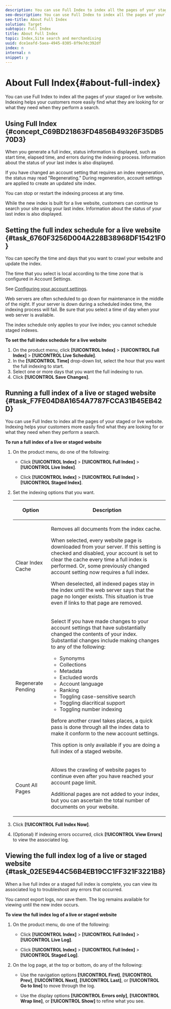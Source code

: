 ```yaml
---
description: You can use Full Index to index all the pages of your staged or live website. Indexing helps your customers more easily find what they are looking for or what they need when they perform a search.
seo-description: You can use Full Index to index all the pages of your staged or live website. Indexing helps your customers more easily find what they are looking for or what they need when they perform a search.
seo-title: About Full Index
solution: Target
subtopic: Full Index
title: About Full Index
topic: Index,Site search and merchandising
uuid: dce1eafd-5aea-4945-8305-8f9e7dc392df
index: n
internal: n
snippet: y
---
```


# About Full Index{#about-full-index}

You can use Full Index to index all the pages of your staged or live website. Indexing helps your customers more easily find what they are looking for or what they need when they perform a search.

## Using Full Index {#concept_C69BD21863FD4856B49326F35DB570D3} 

When you generate a full index, status information is displayed, such as start time, elapsed time, and errors during the indexing process. Information about the status of your last index is also displayed.

If you have changed an account setting that requires an index regeneration, the status may read "Regenerating." During regeneration, account settings are applied to create an updated site index.

You can stop or restart the indexing process at any time.

While the new index is built for a live website, customers can continue to search your site using your last index. Information about the status of your last index is also displayed. 

## Setting the full index schedule for a live website {#task_6760F3256D004A228B38968DF15421F0}

You can specify the time and days that you want to crawl your website and update the index.

<!-- 

t_setting_the_full_index_schedule_for_a_live_website.xml

 -->

The time that you select is local according to the time zone that is configured in Account Settings.

See [Configuring your account settings](../c-about-settings-menu/c-about-account-options-menu.md#task_80A38D0C8E4F453395BD67B81E4B45D9).

Web servers are often scheduled to go down for maintenance in the middle of the night. If your server is down during a scheduled index time, the indexing process will fail. Be sure that you select a time of day when your web server is available.

The index schedule only applies to your live index; you cannot schedule staged indexes.

**To set the full index schedule for a live website** 

1. On the product menu, click **[!UICONTROL Index]** > **[!UICONTROL Full Index]** > **[!UICONTROL Live Schedule]**.
1. In the **[!UICONTROL Time]** drop-down list, select the hour that you want the full indexing to start.
1. Select one or more days that you want the full indexing to run.
1. Click **[!UICONTROL Save Changes]**.

## Running a full index of a live or staged website {#task_F7FE04D8A1654A7787FCCA31B45EB42D}

You can use Full Index to index all the pages of your staged or live website. Indexing helps your customers more easily find what they are looking for or what they need when they perform a search.

<!-- 

t_running_a_full_index_of_a_live_or_stage_website.xml

 -->

**To run a full index of a live or staged website** 

1. On the product menu, do one of the following:

    * Click **[!UICONTROL Index]** > **[!UICONTROL Full Index]** > **[!UICONTROL Live Index]**. 
    
    * Click **[!UICONTROL Index]** > **[!UICONTROL Full Index]** > **[!UICONTROL Staged Index]**.

1. Set the indexing options that you want.

   <!-- 
   
   r_indexing_options.xml
   
   -->

    <table> 
    <thead> 
    <tr> 
    <th colname="col1" class="entry"> <p>Option </p> </th> 
    <th colname="col2" class="entry"> <p>Description </p> </th> 
    </tr> 
    </thead>
    <tbody> 
    <tr> 
    <td colname="col1"> <p>Clear Index Cache </p> </td> 
    <td colname="col2"> <p>Removes all documents from the index cache. </p> <p>When selected, every website page is downloaded from your server. If this setting is checked and disabled, your account is set to clear the cache every time a full index is performed. Or, some previously changed account setting now requires a full index. </p> <p>When deselected, all indexed pages stay in the index until the web server says that the page no longer exists. This situation is true even if links to that page are removed. </p> </td> 
    </tr> 
    <tr> 
    <td colname="col1"> <p>Regenerate Pending </p> </td> 
    <td colname="col2"> <p>Select If you have made changes to your account settings that have substantially changed the contents of your index. Substantial changes include making changes to any of the following: 
    <ul id="ul_4EB8FF692FEB47BBB9A64D61299380D1"> 
    <li id="li_7CF8D286512F4210BEA3DB9F0EFA097A">Synonyms </li> 
    <li id="li_8178ABC342BB4365B3927E20433756E3">Collections </li> 
    <li id="li_57C8BD06BFA64AFAA2C9EF2CC59520EF">Metadata </li> 
    <li id="li_C4B6A7DA023B4A43991D03EC592170C9">Excluded words </li> 
    <li id="li_9E0AD4B6DDC24A5A8FB5C2C1CCD5348A">Account language </li> 
    <li id="li_338F107547DF48AAA0EF90F4AD8664A5">Ranking </li> 
    <li id="li_7F49B86D94974E79AAD381A64A1400F2">Toggling case-sensitive search </li> 
    <li id="li_E8FE6EE240A840AC826ADF4294AAC6F6">Toggling diacritical support </li> 
    <li id="li_51763D482DCB4ED0972966F492B8C0F2">Toggling number indexing </li> 
    </ul> </p> <p>Before another crawl takes places, a quick pass is done through all the index data to make it conform to the new account settings. </p> <p>This option is only available if you are doing a full index of a staged website. </p> </td> 
    </tr> 
    <tr> 
    <td colname="col1"> <p>Count All Pages </p> </td> 
    <td colname="col2"> <p>Allows the crawling of website pages to continue even after you have reached your account page limit. </p> <p>Additional pages are not added to your index, but you can ascertain the total number of documents on your website. </p> </td> 
    </tr> 
    </tbody> 
    </table>

1. Click **[!UICONTROL Full Index Now]**.
1. (Optional) If indexing errors occurred, click **[!UICONTROL View Errors]** to view the associated log.

## Viewing the full index log of a live or staged website {#task_02E5E944C56B4EB19CC1FF321F3221B8}

When a live full index or a staged full index is complete, you can view its associated log to troubleshoot any errors that occurred.

<!-- 

t_viewing_the_full_index_log_of_a_live_or_staged_website.xml

 -->

You cannot export logs, nor save them. The log remains available for viewing until the new index occurs.

**To view the full index log of a live or staged website** 

1. On the product menu, do one of the following:

    * Click **[!UICONTROL Index]** > **[!UICONTROL Full Index]** > **[!UICONTROL Live Log]**. 
    
    * Click **[!UICONTROL Index]** > **[!UICONTROL Full Index]** > **[!UICONTROL Staged Log]**.

1. On the log page, at the top or bottom, do any of the following:

    * Use the navigation options **[!UICONTROL First]**, **[!UICONTROL Prev]**, **[!UICONTROL Next]**, **[!UICONTROL Last]**, or **[!UICONTROL Go to line]** to move through the log. 
    
    * Use the display options **[!UICONTROL Errors only]**, **[!UICONTROL Wrap line]**, or **[!UICONTROL Show]** to refine what you see.

